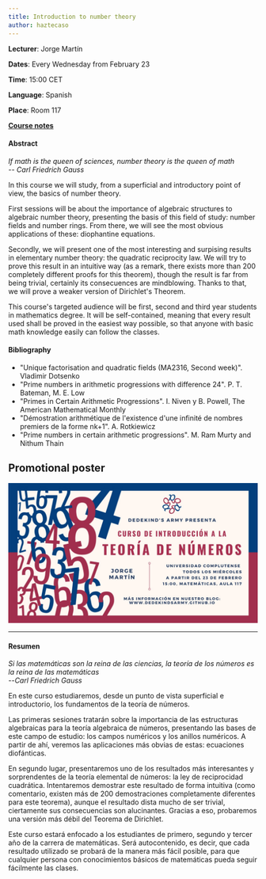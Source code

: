 ```yaml
---
title: Introduction to number theory
author: haztecaso
---
```


**Lecturer**: Jorge Martín

**Dates**: Every Wednesday from February 23

**Time**: 15:00 CET

**Language**: Spanish

**Place**: Room 117

[**Course notes**](/files/Introducción_a_la_teoría_algebraica_de_números.pdf)

#### Abstract

*If math is the queen of sciences, number theory is the queen of math*
<br>
-- <cite>Carl Friedrich Gauss<cite>


In this course we will study, from a superficial and introductory point of view, the basics of number theory. 

First sessions will be about the importance of algebraic structures to algebraic number theory, presenting the basis of this field of study: number fields and number rings. From there, we will see the most obvious applications of these: diophantine equations. 

Secondly, we will present one of the most interesting and surpising results in elementary number theory: the quadratic reciprocity law. We will try to prove this result in an intuitive way (as a remark, there exists more than 200 completely different proofs for this theorem), though the result is far from being trivial, certainly its consecuences are mindblowing. Thanks to that, we will prove a weaker version of Dirichlet's Theorem. 

This course's targeted audience will be first, second and third year students in mathematics degree. It will be self-contained, meaning that every result used shall be proved in the easiest way possible, so that anyone with basic math knowledge easily can follow the classes.


#### Bibliography

- "Unique factorisation and quadratic fields (MA2316, Second week)". Vladimir
  Dotsenko
- "Prime numbers in arithmetic progressions with difference 24". P. T. Bateman, M. E. Low
- "Primes in Certain Arithmetic Progressions". I. Niven y B. Powell, The American Mathematical Monthly
- "Démostration arithmétique de l'existence d'une infinité de nombres premiers de la forme nk+1". A. Rotkiewicz
- "Prime numbers in certain arithmetic progressions". M. Ram Murty and Nithum Thain


## Promotional poster
<img src="/images/posters/number-theory.jpeg" alt="Poster" style="width: 750px;"/>

<hr>

#### Resumen

*Si las matemáticas son la reina de las ciencias, la teoría de los números es la reina de las matemáticas*
<br>
--<cite>Carl Friedrich Gauss</cite>

En este curso estudiaremos, desde un punto de vista superficial e introductorio, los fundamentos de la teoría de números.

Las primeras sesiones tratarán sobre la importancia de las estructuras algebraicas para la teoría algebraica de números, presentando las bases de este campo de estudio: los campos numéricos y los anillos numéricos. A partir de ahí, veremos las aplicaciones más obvias de estas: ecuaciones diofánticas.

En segundo lugar, presentaremos uno de los resultados más interesantes y sorprendentes de la teoría elemental de números: la ley de reciprocidad cuadrática. Intentaremos demostrar este resultado de forma intuitiva (como comentario, existen más de 200 demostraciones completamente diferentes para este teorema), aunque el resultado dista mucho de ser trivial, ciertamente sus consecuencias son alucinantes. Gracias a eso, probaremos una versión más débil del Teorema de Dirichlet.

Este curso estará enfocado a los estudiantes de primero, segundo y tercer año de la carrera de matemáticas. Será autocontenido, es decir, que cada resultado utilizado se probará de la manera más fácil posible, para que cualquier persona con conocimientos básicos de matemáticas pueda seguir fácilmente las clases.
